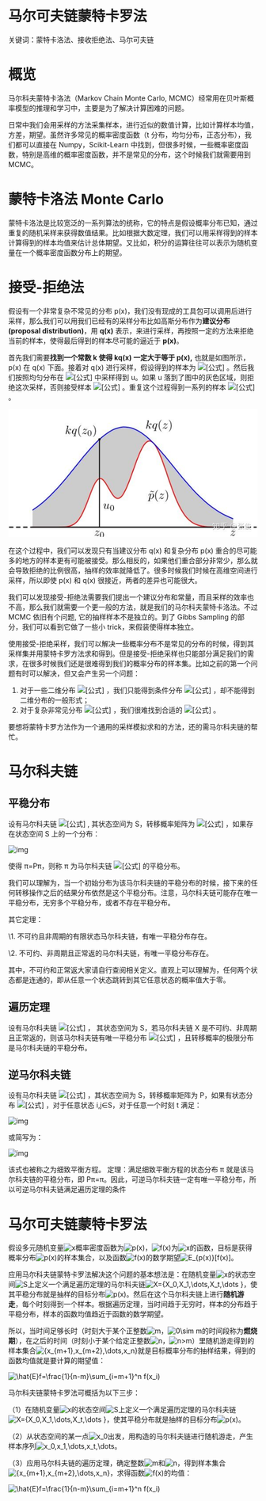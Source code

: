 # 马尔可夫链蒙特卡罗法

关键词：蒙特卡洛法、接收拒绝法、马尔可夫链

# 概览

马尔科夫蒙特卡洛法（Markov Chain Monte Carlo, MCMC）经常用在贝叶斯概率模型的推理和学习中，主要是为了解决计算困难的问题。

日常中我们会用采样的方法采集样本，进行近似的数值计算，比如计算样本均值，方差，期望。虽然许多常见的概率密度函数（t 分布，均匀分布，正态分布），我们都可以直接在 Numpy，Scikit-Learn 中找到，但很多时候，一些概率密度函数，特别是高维的概率密度函数，并不是常见的分布，这个时候我们就需要用到 MCMC。

# 蒙特卡洛法 Monte Carlo

蒙特卡洛法是比较宽泛的一系列算法的统称，它的特点是假设概率分布已知，通过重复的随机采样来获得数值结果。比如根据大数定理，我们可以用采样得到的样本计算得到的样本均值来估计总体期望。又比如，积分的运算往往可以表示为随机变量在一个概率密度函数分布上的期望。

# 接受-拒绝法

假设有一个非常复杂不常见的分布 p(x)，我们没有现成的工具包可以调用后进行采样，那么我们可以用我们已经有的采样分布比如高斯分布作为**建议分布(proposal distribution)**，用 **q(x)** 表示，来进行采样，再按照一定的方法来拒绝当前的样本，使得最后得到的样本尽可能的逼近于 **p(x)**。

首先我们需要**找到一个常数 k 使得 kq(x) 一定大于等于 p(x),** 也就是如图所示，p(x) 在 q(x) 下面。接着对 q(x) 进行采样，假设得到的样本为 ![[公式]](https://www.zhihu.com/equation?tex=z_0) 。然后我们按照均匀分布在 ![[公式]](https://www.zhihu.com/equation?tex=%280%2C+kq%28z_0%29%29) 中采样得到 u。如果 u 落到了图中的灰色区域，则拒绝这次采样，否则接受样本 ![[公式]](https://www.zhihu.com/equation?tex=z_0) 。重复这个过程得到一系列的样本 ![[公式]](https://www.zhihu.com/equation?tex=z_0%2Cz_1%2C%E2%80%A6z_n) 。

![MCMC](../img/ML/MCMC.jpg)

在这个过程中，我们可以发现只有当建议分布 q(x) 和复杂分布 p(x) 重合的尽可能多的地方的样本更有可能被接受。那么相反的，如果他们重合部分非常少，那么就会导致拒绝的比例很高，抽样的效率就降低了。很多时候我们时候在高维空间进行采样，所以即使 p(x) 和 q(x) 很接近，两者的差异也可能很大。

我们可以发现接受-拒绝法需要我们提出一个建议分布和常量，而且采样的效率也不高，那么我们就需要一个更一般的方法，就是我们的马尔科夫蒙特卡洛法。不过 MCMC 依旧有个问题, 它的抽样样本不是独立的。到了 Gibbs Sampling 的部分，我们可以看到它做了一些小 trick，来假装使得样本独立。

使用接受-拒绝采样，我们可以解决一些概率分布不是常见的分布的时候，得到其采样集并用蒙特卡罗方法求和得到。但是接受-拒绝采样也只能部分满足我们的需求，在很多时候我们还是很难得到我们的概率分布的样本集。比如之前的第一个问题有时可以解决，但又会产生另一个问题：

1. 对于一些二维分布 ![[公式]](https://www.zhihu.com/equation?tex=p%28x%2Cy%29) ，我们只能得到条件分布 ![[公式]](https://www.zhihu.com/equation?tex=p%28x%7Cy%29%2Cp%28y%7Cx%29) ，却不能得到二维分布的一般形式；
2. 对于复杂非常见分布 ![[公式]](https://www.zhihu.com/equation?tex=p%28x_%7B1%7D%2Cx_%7B2%7D%2C...%2Cx_%7Bn%7D%29) ，我们很难找到合适的 ![[公式]](https://www.zhihu.com/equation?tex=q%28x%29%2Cc) 。

要想将蒙特卡罗方法作为一个通用的采样模拟求和的方法，还的需马尔科夫链的帮忙。

# 马尔科夫链

## 平稳分布

设有马尔科夫链 ![[公式]](https://www.zhihu.com/equation?tex=+X%3D%7BX_0%2C+X_1%2C+%E2%80%A6%2C+X_t%2C+%E2%80%A6%7D) , 其状态空间为 S，转移概率矩阵为 ![[公式]](https://www.zhihu.com/equation?tex=P%3D%28p_%7Bij%7D%29) ，如果存在状态空间 S 上的一个分布：

![img](https://pic1.zhimg.com/80/v2-4b618d668fb8ee899e420e4919f7d5e6_1440w.jpg)

使得 π=Pπ，则称 π 为马尔科夫链 ![[公式]](https://www.zhihu.com/equation?tex=+X%3D%7BX_0%2C+X_1%2C+%E2%80%A6%2C+X_t%2C+%E2%80%A6%7D) 的平稳分布。

我们可以理解为，当一个初始分布为该马尔科夫链的平稳分布的时候，接下来的任何转移操作之后的结果分布依然是这个平稳分布。注意，马尔科夫链可能存在唯一平稳分布，无穷多个平稳分布，或者不存在平稳分布。

其它定理：

\1. 不可约且非周期的有限状态马尔科夫链，有唯一平稳分布存在。

\2. 不可约、非周期且正常返的马尔科夫链，有唯一平稳分布存在。

其中，不可约和正常返大家请自行查阅相关定义。直观上可以理解为，任何两个状态都是连通的，即从任意一个状态跳转到其它任意状态的概率值大于零。

## 遍历定理

设有马尔科夫链 ![[公式]](https://www.zhihu.com/equation?tex=X%3D%7BX_0%2C+X_1%2C+%5Cdots%2C+X_t%2C+%5Cdots+%7D) ， 其状态空间为 S，若马尔科夫链 X 是不可约、非周期且正常返的，则该马尔科夫链有唯一平稳分布 ![[公式]](https://www.zhihu.com/equation?tex=%5Cpi%3D+%5Cbegin%7Bpmatrix%7D+%5Cpi_1%2C+%5Cpi_2%2C+%5Cdots+%5Cend%7Bpmatrix%7D%5ET) ，且转移概率的极限分布是马尔科夫链的平稳分布。

## 逆马尔科夫链

设有马尔科夫链 ![[公式]](https://www.zhihu.com/equation?tex=+X%3D%7BX_0%2C+X_1%2C+%5Cdots%2C+X_t%2C+%5Cdots+%7D) ，其状态空间为 S，转移概率矩阵为 P，如果有状态分布 ![[公式]](https://www.zhihu.com/equation?tex=%5Cpi%3D+%5Cbegin%7Bpmatrix%7D+%5Cpi_1%2C+%5Cpi_2%2C+%5Cdots+%5Cend%7Bpmatrix%7D%5ET) ，对于任意状态 i,j∈S，对于任意一个时刻 t 满足：

![img](https://pic2.zhimg.com/80/v2-e6dcc5fdf02b151f96031087085cbe72_1440w.png)

或简写为：

![img](https://pic2.zhimg.com/80/v2-356c63581bcc1205b14df45a32b7791c_1440w.png)

该式也被称之为细致平衡方程。 定理：满足细致平衡方程的状态分布 π 就是该马尔科夫链的平稳分布，即 Pπ=π。因此，可逆马尔科夫链一定有唯一平稳分布，所以可逆马尔科夫链满足遍历定理的条件



# 马尔可夫链蒙特卡罗法

假设多元随机变量![x](https://math.jianshu.com/math?formula=x)概率密度函数为![p(x)](https://math.jianshu.com/math?formula=p(x))，![f(x)](https://math.jianshu.com/math?formula=f(x))为![x](https://math.jianshu.com/math?formula=x)的函数，目标是获得概率分布![p(x)](https://math.jianshu.com/math?formula=p(x))的样本集合，以及函数![f(x)](https://math.jianshu.com/math?formula=f(x))的数学期望![E_{p(x)}[f(x)]](https://math.jianshu.com/math?formula=E_%7Bp(x)%7D%5Bf(x)%5D)。

应用马尔科夫链蒙特卡罗法解决这个问题的基本想法是：在随机变量![x](https://math.jianshu.com/math?formula=x)的状态空间![S](https://math.jianshu.com/math?formula=S)上定义一个满足遍历定理的马尔科夫链![X=\{X_0,X_1,\dots,X_t,\dots \}](https://math.jianshu.com/math?formula=X%3D%5C%7BX_0%2CX_1%2C%5Cdots%2CX_t%2C%5Cdots%20%5C%7D)，使其平稳分布就是抽样的目标分布![p(x)](https://math.jianshu.com/math?formula=p(x))。然后在这个马尔科夫链上进行**随机游走**，每个时刻得到一个样本。根据遍历定理，当时间趋于无穷时，样本的分布趋于平稳分布，样本的函数均值趋近于函数的数学期望。

所以，当时间足够长时（时刻大于某个正整数![m](https://math.jianshu.com/math?formula=m)，![0\sim m](https://math.jianshu.com/math?formula=0%5Csim%20m)的时间段称为**燃烧期**），在之后的时间（时刻小于某个给定正整数![n](https://math.jianshu.com/math?formula=n)，![n>m](https://math.jianshu.com/math?formula=n%3Em)）里随机游走得到的样本集合![\{x_{m+1},x_{m+2},\dots,x_n\}](https://math.jianshu.com/math?formula=%5C%7Bx_%7Bm%2B1%7D%2Cx_%7Bm%2B2%7D%2C%5Cdots%2Cx_n%5C%7D)就是目标概率分布的抽样结果，得到的函数均值就是要计算的期望值：

![\hat{E}f=\frac{1}{n-m}\sum_{i=m+1}^n f(x_i)](https://math.jianshu.com/math?formula=%5Chat%7BE%7Df%3D%5Cfrac%7B1%7D%7Bn-m%7D%5Csum_%7Bi%3Dm%2B1%7D%5En%20f(x_i))

马尔科夫链蒙特卡罗法可概括为以下三步：

（1）在随机变量![x](https://math.jianshu.com/math?formula=x)的状态空间![S](https://math.jianshu.com/math?formula=S)上定义一个满足遍历定理的马尔科夫链![X=\{X_0,X_1,\dots,X_t,\dots \}](https://math.jianshu.com/math?formula=X%3D%5C%7BX_0%2CX_1%2C%5Cdots%2CX_t%2C%5Cdots%20%5C%7D)，使其平稳分布就是抽样的目标分布![p(x)](https://math.jianshu.com/math?formula=p(x))。

（2）从状态空间的某一点![x_0](https://math.jianshu.com/math?formula=x_0)出发，用构造的马尔科夫链进行随机游走，产生样本序列![x_0,x_1,\dots,x_t,\dots](https://math.jianshu.com/math?formula=x_0%2Cx_1%2C%5Cdots%2Cx_t%2C%5Cdots)。

（3）应用马尔科夫链的遍历定理，确定整数![m](https://math.jianshu.com/math?formula=m)和![n](https://math.jianshu.com/math?formula=n)，得到样本集合![\{x_{m+1},x_{m+2},\dots,x_n\}](https://math.jianshu.com/math?formula=%5C%7Bx_%7Bm%2B1%7D%2Cx_%7Bm%2B2%7D%2C%5Cdots%2Cx_n%5C%7D)，求得函数![f(x)](https://math.jianshu.com/math?formula=f(x))的均值：

![\hat{E}f=\frac{1}{n-m}\sum_{i=m+1}^n f(x_i)](https://math.jianshu.com/math?formula=%5Chat%7BE%7Df%3D%5Cfrac%7B1%7D%7Bn-m%7D%5Csum_%7Bi%3Dm%2B1%7D%5En%20f(x_i))



